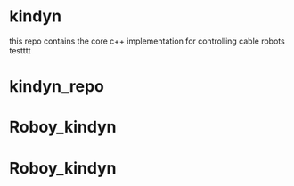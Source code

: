 # kindyn
this repo contains the core c++ implementation for controlling cable robots 
testttt
# kindyn_repo
# Roboy_kindyn
# Roboy_kindyn
